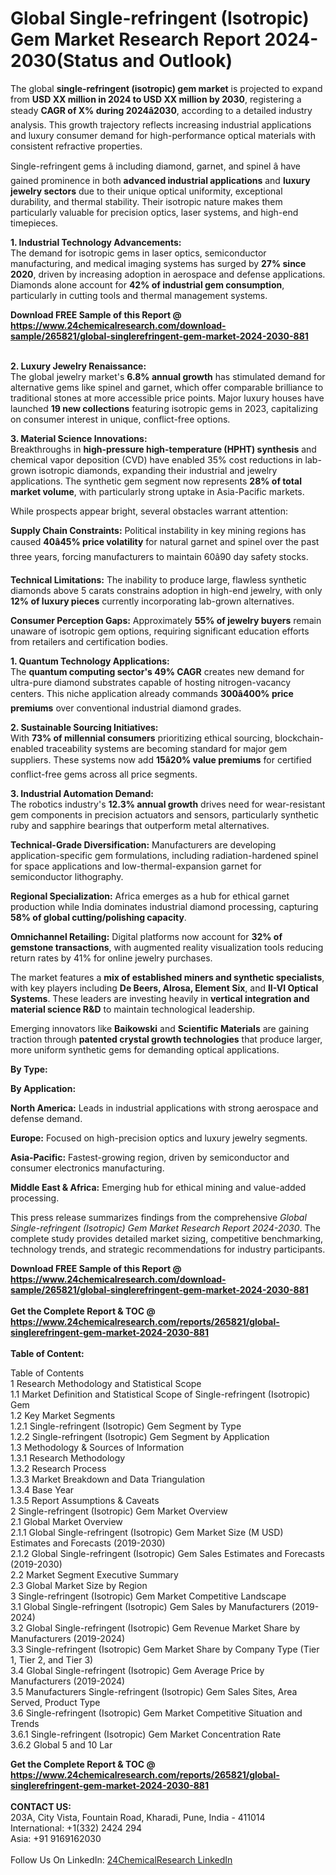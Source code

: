 <h1>Global Single-refringent (Isotropic) Gem Market Research Report 2024-2030(Status and Outlook)</h1><p>The global <strong>single-refringent (isotropic) gem market</strong> is projected to expand from <strong>USD XX million in 2024 to USD XX million by 2030</strong>, registering a steady <strong>CAGR of X% during 2024â2030</strong>, according to a detailed industry analysis. This growth trajectory reflects increasing industrial applications and luxury consumer demand for high-performance optical materials with consistent refractive properties.</p><p>Single-refringent gems â including diamond, garnet, and spinel â have gained prominence in both <strong>advanced industrial applications</strong> and <strong>luxury jewelry sectors</strong> due to their unique optical uniformity, exceptional durability, and thermal stability. Their isotropic nature makes them particularly valuable for precision optics, laser systems, and high-end timepieces.</p><p><strong>1. Industrial Technology Advancements:</strong><br>
The demand for isotropic gems in laser optics, semiconductor manufacturing, and medical imaging systems has surged by <strong>27% since 2020</strong>, driven by increasing adoption in aerospace and defense applications. Diamonds alone account for <strong>42% of industrial gem consumption</strong>, particularly in cutting tools and thermal management systems.</p><div><b>Download FREE Sample of this Report @ 
            <a href="https://www.24chemicalresearch.com/download-sample/265821/global-singlerefringent-gem-market-2024-2030-881">
            https://www.24chemicalresearch.com/download-sample/265821/global-singlerefringent-gem-market-2024-2030-881</a></b></div><br><p><strong>2. Luxury Jewelry Renaissance:</strong><br>
The global jewelry market's <strong>6.8% annual growth</strong> has stimulated demand for alternative gems like spinel and garnet, which offer comparable brilliance to traditional stones at more accessible price points. Major luxury houses have launched <strong>19 new collections</strong> featuring isotropic gems in 2023, capitalizing on consumer interest in unique, conflict-free options.</p><p><strong>3. Material Science Innovations:</strong><br>
Breakthroughs in <strong>high-pressure high-temperature (HPHT) synthesis</strong> and chemical vapor deposition (CVD) have enabled 35% cost reductions in lab-grown isotropic diamonds, expanding their industrial and jewelry applications. The synthetic gem segment now represents <strong>28% of total market volume</strong>, with particularly strong uptake in Asia-Pacific markets.</p><p>While prospects appear bright, several obstacles warrant attention:</p><p><strong>Supply Chain Constraints:</strong> Political instability in key mining regions has caused <strong>40â45% price volatility</strong> for natural garnet and spinel over the past three years, forcing manufacturers to maintain 60â90 day safety stocks.</p><p><strong>Technical Limitations:</strong> The inability to produce large, flawless synthetic diamonds above 5 carats constrains adoption in high-end jewelry, with only <strong>12% of luxury pieces</strong> currently incorporating lab-grown alternatives.</p><p><strong>Consumer Perception Gaps:</strong> Approximately <strong>55% of jewelry buyers</strong> remain unaware of isotropic gem options, requiring significant education efforts from retailers and certification bodies.</p><p><strong>1. Quantum Technology Applications:</strong><br>
The <strong>quantum computing sector's 49% CAGR</strong> creates new demand for ultra-pure diamond substrates capable of hosting nitrogen-vacancy centers. This niche application already commands <strong>300â400% price premiums</strong> over conventional industrial diamond grades.</p><p><strong>2. Sustainable Sourcing Initiatives:</strong><br>
With <strong>73% of millennial consumers</strong> prioritizing ethical sourcing, blockchain-enabled traceability systems are becoming standard for major gem suppliers. These systems now add <strong>15â20% value premiums</strong> for certified conflict-free gems across all price segments.</p><p><strong>3. Industrial Automation Demand:</strong><br>
The robotics industry's <strong>12.3% annual growth</strong> drives need for wear-resistant gem components in precision actuators and sensors, particularly synthetic ruby and sapphire bearings that outperform metal alternatives.</p><p><strong>Technical-Grade Diversification:</strong> Manufacturers are developing application-specific gem formulations, including radiation-hardened spinel for space applications and low-thermal-expansion garnet for semiconductor lithography.</p><p><strong>Regional Specialization:</strong> Africa emerges as a hub for ethical garnet production while India dominates industrial diamond processing, capturing <strong>58% of global cutting/polishing capacity</strong>.</p><p><strong>Omnichannel Retailing:</strong> Digital platforms now account for <strong>32% of gemstone transactions</strong>, with augmented reality visualization tools reducing return rates by 41% for online jewelry purchases.</p><p>The market features a <strong>mix of established miners and synthetic specialists</strong>, with key players including <strong>De Beers, Alrosa, Element Six</strong>, and <strong>II-VI Optical Systems</strong>. These leaders are investing heavily in <strong>vertical integration and material science R&amp;D</strong> to maintain technological leadership.</p><p>Emerging innovators like <strong>Baikowski</strong> and <strong>Scientific Materials</strong> are gaining traction through <strong>patented crystal growth technologies</strong> that produce larger, more uniform synthetic gems for demanding optical applications.</p><p><strong>By Type:</strong></p><p><strong>By Application:</strong></p><p><strong>North America:</strong> Leads in industrial applications with strong aerospace and defense demand.</p><p><strong>Europe:</strong> Focused on high-precision optics and luxury jewelry segments.</p><p><strong>Asia-Pacific:</strong> Fastest-growing region, driven by semiconductor and consumer electronics manufacturing.</p><p><strong>Middle East &amp; Africa:</strong> Emerging hub for ethical mining and value-added processing.</p><p>This press release summarizes findings from the comprehensive <em>Global Single-refringent (Isotropic) Gem Market Research Report 2024-2030</em>. The complete study provides detailed market sizing, competitive benchmarking, technology trends, and strategic recommendations for industry participants.</p><div><b>Download FREE Sample of this Report @ 
            <a href="https://www.24chemicalresearch.com/download-sample/265821/global-singlerefringent-gem-market-2024-2030-881">
            https://www.24chemicalresearch.com/download-sample/265821/global-singlerefringent-gem-market-2024-2030-881</a></b></div><br><div><b>Get the Complete Report & TOC @ 
            <a href="https://www.24chemicalresearch.com/reports/265821/global-singlerefringent-gem-market-2024-2030-881">
            https://www.24chemicalresearch.com/reports/265821/global-singlerefringent-gem-market-2024-2030-881</a></b></div><br>
            <b>Table of Content:</b><p>Table of Contents<br />
1 Research Methodology and Statistical Scope<br />
1.1 Market Definition and Statistical Scope of Single-refringent (Isotropic) Gem<br />
1.2 Key Market Segments<br />
1.2.1 Single-refringent (Isotropic) Gem Segment by Type<br />
1.2.2 Single-refringent (Isotropic) Gem Segment by Application<br />
1.3 Methodology & Sources of Information<br />
1.3.1 Research Methodology<br />
1.3.2 Research Process<br />
1.3.3 Market Breakdown and Data Triangulation<br />
1.3.4 Base Year<br />
1.3.5 Report Assumptions & Caveats<br />
2 Single-refringent (Isotropic) Gem Market Overview<br />
2.1 Global Market Overview<br />
2.1.1 Global Single-refringent (Isotropic) Gem Market Size (M USD) Estimates and Forecasts (2019-2030)<br />
2.1.2 Global Single-refringent (Isotropic) Gem Sales Estimates and Forecasts (2019-2030)<br />
2.2 Market Segment Executive Summary<br />
2.3 Global Market Size by Region<br />
3 Single-refringent (Isotropic) Gem Market Competitive Landscape<br />
3.1 Global Single-refringent (Isotropic) Gem Sales by Manufacturers (2019-2024)<br />
3.2 Global Single-refringent (Isotropic) Gem Revenue Market Share by Manufacturers (2019-2024)<br />
3.3 Single-refringent (Isotropic) Gem Market Share by Company Type (Tier 1, Tier 2, and Tier 3)<br />
3.4 Global Single-refringent (Isotropic) Gem Average Price by Manufacturers (2019-2024)<br />
3.5 Manufacturers Single-refringent (Isotropic) Gem Sales Sites, Area Served, Product Type<br />
3.6 Single-refringent (Isotropic) Gem Market Competitive Situation and Trends<br />
3.6.1 Single-refringent (Isotropic) Gem Market Concentration Rate<br />
3.6.2 Global 5 and 10 Lar</p><div><b>Get the Complete Report & TOC @ 
            <a href="https://www.24chemicalresearch.com/reports/265821/global-singlerefringent-gem-market-2024-2030-881">
            https://www.24chemicalresearch.com/reports/265821/global-singlerefringent-gem-market-2024-2030-881</a></b></div><br><b>CONTACT US:</b><br>
            203A, City Vista, Fountain Road, Kharadi, Pune, India - 411014<br>
            International: +1(332) 2424 294<br>
            Asia: +91 9169162030 <br><br>
            Follow Us On LinkedIn: <a href="https://www.linkedin.com/company/24chemicalresearch/">24ChemicalResearch LinkedIn</a>